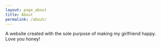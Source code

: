 ```yaml
---
layout: page_about
title: About
permalink: /about/
---
```


A website created with the sole purpose of making my girlfriend happy. Love you honey!
